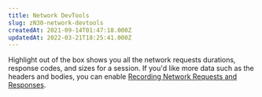 ```yaml
---
title: Network DevTools
slug: zN30-network-devtools
createdAt: 2021-09-14T01:47:18.000Z
updatedAt: 2022-03-21T18:25:41.000Z
---
```


Highlight out of the box shows you all the network requests durations, response codes, and sizes for a session. If you'd like more data such as the headers and bodies, you can enable [Recording Network Requests and Responses](/session-replay/recording-network-requests-and-responses).
